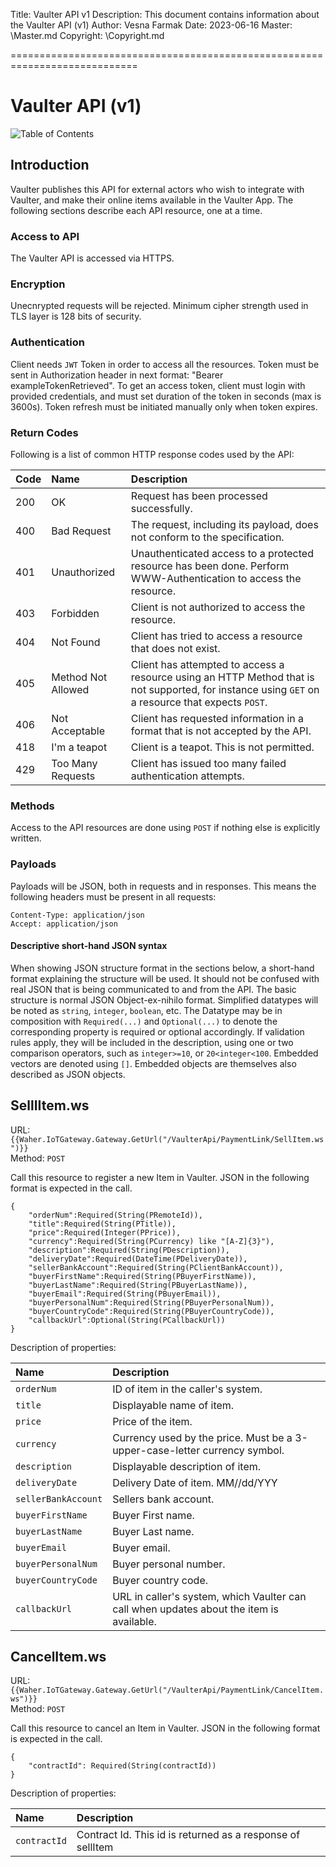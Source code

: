 Title: Vaulter API v1
Description: This document contains information about the Vaulter API (v1)
Author: Vesna Farmak
Date: 2023-06-16
Master: \Master.md
Copyright: \Copyright.md

============================================================================

Vaulter API (v1)
==================

![Table of Contents](ToC)

Introduction
--------------

Vaulter publishes this API for external actors who wish to integrate with Vaulter, and make their
online items available in the Vaulter App. The following sections describe each API resource, one
at a time.

### Access to API

The Vaulter API is accessed via HTTPS.

### Encryption

Unecnrypted requests will be rejected. Minimum cipher strength used in TLS layer is 128 bits of security.

### Authentication
Client needs `JWT` Token in order to access all the resources.
Token must be sent in Authorization header in next format: "Bearer exampleTokenRetrieved".
To get an access token, client must login with provided credentials, and must set duration of the token in seconds
(max is 3600s).
Token refresh must be initiated manually only when token expires.

### Return Codes

Following is a list of common HTTP response codes used by the API:

| Code | Name               | Description |
|:-----|:-------------------|:------------|
| 200  | OK                 | Request has been processed successfully. |
| 400  | Bad Request        | The request, including its payload, does not conform to the specification. |
| 401  | Unauthorized       | Unauthenticated access to a protected resource has been done. Perform WWW-Authentication to access the resource. |
| 403  | Forbidden          | Client is not authorized to access the resource. |
| 404  | Not Found          | Client has tried to access a resource that does not exist. |
| 405  | Method Not Allowed | Client has attempted to access a resource using an HTTP Method that is not supported, for instance using `GET` on a resource that expects `POST`. |
| 406  | Not Acceptable     | Client has requested information in a format that is not accepted by the API. |
| 418  | I'm a teapot       | Client is a teapot. This is not permitted. |
| 429  | Too Many Requests  | Client has issued too many failed authentication attempts. |

### Methods

Access to the API resources are done using `POST` if nothing else is explicitly written.

### Payloads

Payloads will be JSON, both in requests and in responses. This means the following headers must be present
in all requests:

```
Content-Type: application/json
Accept: application/json
```

#### Descriptive short-hand JSON syntax

When showing JSON structure format in the sections below, a short-hand format explaining the structure
will be used. It should not be confused with real JSON that is being communicated to and from the API.
The basic structure is normal JSON Object-ex-nihilo format. Simplified datatypes will be 
noted as `string`, `integer`, `boolean`, etc. The Datatype may be in composition with `Required(...)`
and `Optional(...)` to denote the corresponding property is required or optional accordingly. If
validation rules apply, they will be included in the description, using one or two comparison operators,
such as `integer>=10`, or `20<integer<100`. Embedded vectors are denoted using `[]`. Embedded objects
are themselves also described as JSON objects.

SellIItem.ws
--------------

URL: `{{Waher.IoTGateway.Gateway.GetUrl("/VaulterApi/PaymentLink/SellItem.ws")}}`  
Method: `POST`

Call this resource to register a new Item in Vaulter. JSON in the following format is expected in the call.

```
{
    "orderNum":Required(String(PRemoteId)),
    "title":Required(String(PTitle)),
    "price":Required(Integer(PPrice)),
    "currency":Required(String(PCurrency) like "[A-Z]{3}"),
    "description":Required(String(PDescription)),
    "deliveryDate":Required(DateTime(PDeliveryDate)),
    "sellerBankAccount":Required(String(PClientBankAccount)),
    "buyerFirstName":Required(String(PBuyerFirstName)),
    "buyerLastName":Required(String(PBuyerLastName)),
    "buyerEmail":Required(String(PBuyerEmail)),
    "buyerPersonalNum":Required(String(PBuyerPersonalNum)),
    "buyerCountryCode":Required(String(PBuyerCountryCode)),
    "callbackUrl":Optional(String(PCallbackUrl))
}
```

Description of properties:

| Name              | Description |
|:------------------|:------------|
| `orderNum`        | ID of item in the caller's system. |
| `title`           | Displayable name of item. |
| `price`           | Price of the item. |
| `currency`        | Currency used by the price. Must be a 3-upper-case-letter currency symbol. |
| `description`     | Displayable description of item. |
| `deliveryDate`    | Delivery Date of item. MM//dd/YYY |
| `sellerBankAccount`| Sellers bank account. |
| `buyerFirstName`  | Buyer First name. |
| `buyerLastName`   | Buyer Last name. |
| `buyerEmail`      | Buyer email. |
| `buyerPersonalNum`| Buyer personal number. |
| `buyerCountryCode`| Buyer country code. |
| `callbackUrl`     | URL in caller's system, which Vaulter can call when updates about the item is available. |


CancelItem.ws
--------------

URL: `{{Waher.IoTGateway.Gateway.GetUrl("/VaulterApi/PaymentLink/CancelItem.ws")}}`  
Method: `POST`

Call this resource to cancel an Item in Vaulter. JSON in the following format is expected in the call.

```
{
    "contractId": Required(String(contractId))
}
```

Description of properties:

| Name              | Description |
|:------------------|:------------|
| `contractId`      | Contract Id. This id is returned as a response of sellItem |
